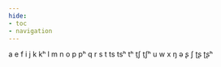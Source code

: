 ```yaml
---
hide:
- toc
- navigation
---
```

a
e
f
i
j
k
kʰ
l
m
n
o
p
pʰ
q
r
s
t
ts
tsʰ
tʰ
t̠ʃ
t̠ʃʰ
u
w
x
ŋ
ə
ʂ
ʃ
ʈʂ
ʈʂʰ
